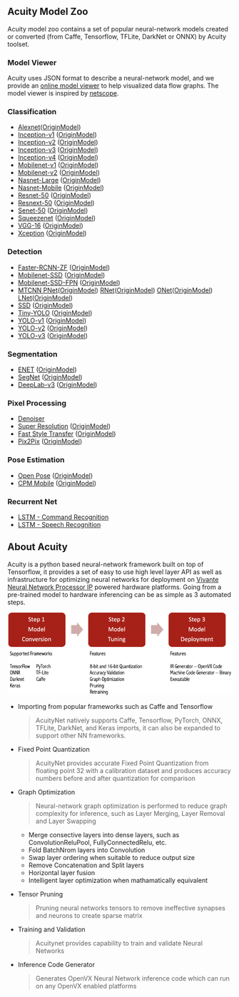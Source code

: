 ## Acuity Model Zoo

Acuity model zoo contains a set of popular neural-network models created or converted (from Caffe, Tensorflow, TFLite, DarkNet or ONNX) by Acuity toolset.

### Model Viewer
Acuity uses JSON format to describe a neural-network model, and we provide an [online model viewer](https://verisilicon.github.io/acuity-models/viewer/index.html) to help visualized data flow graphs. The model viewer is inspired by [netscope](http://ethereon.github.io/netscope/quickstart.html).

### Classification
 - [Alexnet][]([OriginModel][OriginAlexnet])
 - [Inception-v1][] ([OriginModel][OriginInception-v1])
 - [Inception-v2][] ([OriginModel][OriginInception-v2])
 - [Inception-v3][] ([OriginModel][OriginInception-v3])
 - [Inception-v4][] ([OriginModel][OriginInception-v4])
 - [Mobilenet-v1][] ([OriginModel][OriginMobilenet-v1])
 - [Mobilenet-v2][] ([OriginModel][OriginMobilenet-v2])
 - [Nasnet-Large][] ([OriginModel][OriginNasnet-Large])
 - [Nasnet-Mobile][] ([OriginModel][OriginNasnet-Mobile])
 - [Resnet-50][] ([OriginModel][OriginResnet-50])
 - [Resnext-50][] ([OriginModel][OriginResnext-50])
 - [Senet-50][] ([OriginModel][OriginSenet-50])
 - [Squeezenet][] ([OriginModel][OriginSqueezenet])
 - [VGG-16][] ([OriginModel][OriginVGG-16])
 - [Xception][] ([OriginModel][OriginXception])

### Detection
 - [Faster-RCNN-ZF][] ([OriginModel][OriginFaster-RCNN-ZF])
 - [Mobilenet-SSD][] ([OriginModel][OriginMobilenet-SSD])
 - [Mobilenet-SSD-FPN][] ([OriginModel][OriginMobilenet-SSD-FPN])
 - [MTCNN PNet][]([OriginModel][OriginMTCNN PNet]) [RNet][]([OriginModel][OriginRNet]) [ONet][]([OriginModel][OriginONet]) [LNet][]([OriginModel][OriginLNet])
 - [SSD][] ([OriginModel][OriginSSD])
 - [Tiny-YOLO][] ([OriginModel][OriginTiny-YOLO])
 - [YOLO-v1][] ([OriginModel][OriginYOLO-v1])
 - [YOLO-v2][] ([OriginModel][OriginYOLO-v2])
 - [YOLO-v3][] ([OriginModel][OriginYOLO-v3])

### Segmentation
 - [ENET][] ([OriginModel][OriginENET])
 - [SegNet][] ([OriginModel][OriginSegNet])
 - [DeepLab-v3][] ([OriginModel][OriginDeepLab-v3])

### Pixel Processing
 - [Denoiser][] 
 - [Super Resolution][] ([OriginModel][OriginSuper Resolution])
 - [Fast Style Transfer][] ([OriginModel][OriginFast Style Transfer])
 - [Pix2Pix][] ([OriginModel][OriginPix2Pix])

### Pose Estimation
 - [Open Pose][] ([OriginModel][OriginOpen Pose])
 - [CPM Mobile][] ([OriginModel][OriginCPM Mobile])

### Recurrent Net
 - [LSTM - Command Recognition][]
 - [LSTM - Speech Recognition][]

## About Acuity

Acuity is a python based neural-network framework built on top of Tensorflow, it provides a set of easy to use high level layer API as well as infrastructure for optimizing neural networks for deployment on [Vivante Neural Network Processor IP](http://www.verisilicon.com/en/IPPortfolio/VivanteNPUIP) powered hardware platforms. Going from a pre-trained model to hardware inferencing can be as simple as 3 automated steps.

![Acuity Workflow](/docs/acuity_123.png)


 - Importing from popular frameworks such as Caffe and Tensorflow 

 
   > AcuityNet natively supports Caffe, Tensorflow, PyTorch, ONNX, TFLite, DarkNet, and Keras imports, it can also be expanded to support other NN frameworks.  


 - Fixed Point Quantization  


   > AcuityNet provides accurate Fixed Point Quantization from floating point 32 with a calibration dataset and produces accuracy numbers before and after quantization for comparison  


 - Graph Optimization  


   > Neural-network graph optimization is performed to reduce graph complexity for inference, such as Layer Merging, Layer Removal and Layer Swapping  


   - Merge consective layers into dense layers, such as ConvolutionReluPool, FullyConnectedRelu, etc.   
   - Fold BatchNrom layers into Convolution  
   - Swap layer ordering when suitable to reduce output size  
   - Remove Concatenation and Split layers
   - Horizontal layer fusion   
   - Intelligent layer optimization when mathamatically equivalent

 - Tensor Pruning  


   > Pruning neural networks tensors to remove ineffective synapses and neurons to create sparse matrix  


 - Training and Validation  


   > Acuitynet provides capability to train and validate Neural Networks  


 - Inference Code Generator  


   > Generates OpenVX Neural Network inference code which can run on any OpenVX enabled platforms  




[Alexnet]: https://verisilicon.github.io/acuity-models/viewer/render.html#../models/alexnet/alexnet.json
[Inception-v1]: https://verisilicon.github.io/acuity-models/viewer/render.html#../models/inception_v1/inception_v1.json
[Inception-v2]: https://verisilicon.github.io/acuity-models/viewer/render.html#../models/inception_v2/inception_v2.json
[Inception-v3]: https://verisilicon.github.io/acuity-models/viewer/render.html#../models/inception_v3/inception_v3.json
[Inception-v4]: https://verisilicon.github.io/acuity-models/viewer/render.html#../models/inception_v4/inception_v4.json
[Mobilenet-v1]: https://verisilicon.github.io/acuity-models/viewer/render.html#../models/mobilenet_v1/mobilenet_v1.json
[Mobilenet-v2]: https://verisilicon.github.io/acuity-models/viewer/render.html#../models/mobilenet_v2/mobilenet_v2.json
[Nasnet-Large]: https://verisilicon.github.io/acuity-models/viewer/render.html#../models/nasnet_large/nasnet_large.json
[Nasnet-Mobile]: https://verisilicon.github.io/acuity-models/viewer/render.html#../models/nasnet_mobile/nasnet_mobile.json
[Resnet-50]: https://verisilicon.github.io/acuity-models/viewer/render.html#../models/resnet50/resnet50.json
[Resnext-50]: https://verisilicon.github.io/acuity-models/viewer/render.html#../models/resnext50/resnext50.json
[Senet-50]: https://verisilicon.github.io/acuity-models/viewer/render.html#../models/senet50/senet50.json
[Squeezenet]: https://verisilicon.github.io/acuity-models/viewer/render.html#../models/squeezenet/squeezenet.json
[VGG-16]: https://verisilicon.github.io/acuity-models/viewer/render.html#../models/vgg16/vgg16.json
[Xception]: https://verisilicon.github.io/acuity-models/viewer/render.html#../models/xception/xception.json
[Faster-RCNN-ZF]: https://verisilicon.github.io/acuity-models/viewer/render.html#../models/faster_rcnn_zf/faster_rcnn_zf.json
[Mobilenet-SSD]: https://verisilicon.github.io/acuity-models/viewer/render.html#../models/mobilenet_ssd/mobilenet_ssd.json
[Mobilenet-SSD-FPN]: https://verisilicon.github.io/acuity-models/viewer/render.html#../models/mobilenet_ssd_fpn/mobilenet_ssd_fpn.json
[MTCNN PNet]: https://verisilicon.github.io/acuity-models/viewer/render.html#../models/mtcnn/mtcnn_pnet.json 
[RNet]: https://verisilicon.github.io/acuity-models/viewer/render.html#../models/mtcnn/mtcnn_rnet.json
[ONet]: https://verisilicon.github.io/acuity-models/viewer/render.html#../models/mtcnn/mtcnn_onet.json
[LNet]: https://verisilicon.github.io/acuity-models/viewer/render.html#../models/mtcnn/mtcnn_lnet.json
[SSD]: https://verisilicon.github.io/acuity-models/viewer/render.html#../models/ssd/ssd.json 
[Tiny-YOLO]: https://verisilicon.github.io/acuity-models/viewer/render.html#../models/tiny_yolo/tiny_yolo.json
[YOLO-v1]: https://verisilicon.github.io/acuity-models/viewer/render.html#../models/yolo_v1/yolo_v1.json
[YOLO-v2]: https://verisilicon.github.io/acuity-models/viewer/render.html#../models/yolo_v2/yolo_v2.json
[YOLO-v3]: https://verisilicon.github.io/acuity-models/viewer/render.html#../models/yolo_v3/yolo_v3.json
[ENET]: https://verisilicon.github.io/acuity-models/viewer/render.html#../models/enet/enet.json
[SegNet]: https://verisilicon.github.io/acuity-models/viewer/render.html#../models/segnet/segnet.json
[DeepLab-v3]: https://verisilicon.github.io/acuity-models/viewer/render.html#../models/deeplab_v3/deeplab_v3.json
[Denoiser]: https://verisilicon.github.io/acuity-models/viewer/render.html#../models/denoise/denoise.json
[Super Resolution]: https://verisilicon.github.io/acuity-models/viewer/render.html#../models/vdsr/vdsr.json
[Fast Style Transfer]: https://verisilicon.github.io/acuity-models/viewer/render.html#../models/fast_style_transfer/fast_style_transfer.json
[Pix2Pix]: https://verisilicon.github.io/acuity-models/viewer/render.html#../models/pix2pix/pix2pix.json
[Open Pose]: https://verisilicon.github.io/acuity-models/viewer/render.html#../models/open_pose/open_pose.json
[CPM Mobile]: https://verisilicon.github.io/acuity-models/viewer/render.html#../models/cpm/cpm.json
[LSTM - Command Recognition]: https://verisilicon.github.io/acuity-models/viewer/render.html#../models/lstm/lstm.json
[LSTM - Speech Recognition]: https://verisilicon.github.io/acuity-models/viewer/render.html#../models/deepspeech2/deepspeech2.json

[OriginAlexNet]: https://github.com/BVLC/caffe/tree/master/models/bvlc_alexnet
[OriginInception-v1]: http://download.tensorflow.org/models/inception_v1_2016_08_28.tar.gz
[OriginInception-v2]: http://download.tensorflow.org/models/inception_v2_2016_08_28.tar.gz
[OriginInception-v3]: http://download.tensorflow.org/models/inception_v3_2016_08_28.tar.gz
[OriginInception-v4]: http://download.tensorflow.org/models/inception_v4_2016_09_09.tar.gz
[OriginMobilenet-v1]: http://download.tensorflow.org/models/mobilenet_v1_2018_02_22/mobilenet_v1_1.0_224.tgz
[OriginMobilenet-v2]: https://storage.googleapis.com/mobilenet_v2/checkpoints/mobilenet_v2_1.0_224.tgz
[OriginNasnet-Large]: https://storage.googleapis.com/download.tensorflow.org/models/nasnet-a_large_04_10_2017.tar.gz
[OriginNasnet-Mobile]: https://storage.googleapis.com/download.tensorflow.org/models/nasnet-a_mobile_04_10_2017.tar.gz
[OriginResnet-50]: http://download.tensorflow.org/models/resnet_v1_50_2016_08_28.tar.gz
[OriginResnext-50]: https://dl.fbaipublicfiles.com/resnext/imagenet_models/resnext_50_32x4d.t7
[OriginSenet-50]: https://github.com/hujie-frank/SENet
[OriginSqueezenet]: https://github.com/BVLC/caffe/wiki/Model-Zoo#squeezenet-alexnet-level-accuracy-with-50x-fewer-parameters
[OriginVGG-16]: http://download.tensorflow.org/models/vgg_16_2016_08_28.tar.gz
[OriginXception]: https://drive.google.com/file/d/1sJCRDhaNaJAnouKKulB3YO8Hu3q91KjP/view?usp=sharing
[OriginFaster-RCNN-ZF]: https://github.com/rbgirshick/fast-rcnn#extra-downloads
[OriginMobilenet-SSD]: http://download.tensorflow.org/models/object_detection/ssd_mobilenet_v1_coco_2018_01_28.tar.gz
[OriginMobilenet-SSD-FPN]: http://download.tensorflow.org/models/object_detection/ssd_mobilenet_v1_fpn_shared_box_predictor_640x640_coco14_sync_2018_07_03.tar.gz
[OriginMTCNN PNet]: https://github.com/imistyrain/MTCNN/tree/master/model/caffe
[OriginRNet]: https://github.com/imistyrain/MTCNN/tree/master/model/caffe
[OriginONet]: https://github.com/imistyrain/MTCNN/tree/master/model/caffe
[OriginLNet]: https://github.com/imistyrain/MTCNN/tree/master/model/caffe
[OriginSSD]: https://github.com/weiliu89/caffe/tree/ssd#models
[OriginTiny-YOLO]: https://drive.google.com/file/d/14-5ZojD1HSgMKnv6_E3WUcBPxaVm52X2/view?usp=sharing
[OriginYOLO-v1]: https://pjreddie.com/media/files/yolov1.weights
[OriginYOLO-v2]: https://pjreddie.com/media/files/yolov2.weights
[OriginYOLO-v3]: https://pjreddie.com/media/files/yolov3.weights
[OriginENET]: https://github.com/TimoSaemann/ENet
[OriginSegNet]: https://github.com/BVLC/caffe/wiki/Model-Zoo#segnet-and-bayesian-segnet
[OriginDeepLab-v3]: https://github.com/tensorflow/models/tree/master/research/deeplab
[OriginSuper Resolution]: https://github.com/tegg89/SRCNN-Tensorflow/tree/master/checkpoint/srcnn_21
[OriginFast Style Transfer]: https://drive.google.com/drive/folders/0B9jhaT37ydSyRk9UX0wwX3BpMzQ?usp=sharing
[OriginPix2Pix]: https://github.com/affinelayer/pix2pix-tensorflow
[OriginOpen Pose]: https://github.com/CMU-Perceptual-Computing-Lab/openpose
[OriginCPM Mobile]: https://drive.google.com/open?id=1gOwBY5puCusYPCQaPcEUMmQtPnGHCPyl
[OriginLSTM - Speech Recognition]: https://github.com/tensorflow/models/tree/master/research/deep_speech
